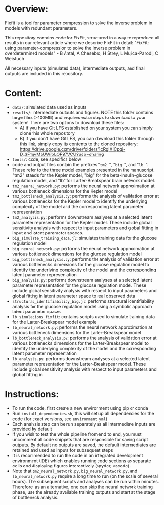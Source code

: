 # Overview:
Fixfit is a tool for parameter compression to solve the inverse problem in models with redundant parameters.

This repository contains code for FixFit, structured in a way to reproduce all results in our relevant article where we describe FixFit in detail:
"FixFit: using parameter-compression to solve the inverse problem in overdetermined models" - B Antal, A Chesebro, H Strey, L Mujica-Parodi, C Weistuch

All necessary inputs (simulated data), intermediate outputs, and final outputs are included in this repository.

# Content:
- `data/`: simulated data used as inputs
- `results/`: intermediate outputs and figures. NOTE this folder contains large files (>100MB) and requires extra steps to download to your system! There are two options to download these files:
    - A) if you have Git LFS established on your system you can simply clone this whole repository
    - B) if you don't have Git LFS, you can download this folder through this link, simply copy its contents to the cloned repository: https://drive.google.com/drive/folders/1cRglXICpqj-D_3F1qvMaUWibLOF87VCU?usp=sharing
- `tools/`: code, see specifics below
- code and output files contain the prefixes "`tm2_`", "`big_`", and "`lb_`". These refer to the three model examples presented in the manuscript. "tm2" stands for the Kepler model, "big" for the beta-insulin-glucose regulation model, and "lb" for Larter-Breakspear brain network model.
- `tm2_neural_network.py`: performs the neural network approximation at various bottleneck dimensions for the Kepler model
- `tm2_bottleneck_analysis.py`: performs the analysis of validation error at various bottlenecks for the Kepler model to identify the underlying complexity of the model and the corresponding latent parameter representation
- `tm2_analysis.py`: performs downstream analyses at a selected latent parameter representation for the Kepler model. These include global sensitivity analysis with respect to input parameters and global fitting in input and latent parameter spaces.
- `big_simulate_training_data.jl`: simulates training data for the glucose regulation model
- `big_neural_network.py`: performs the neural network approximation at various bottleneck dimensions for the glucose regulation model
- `big_bottleneck_analysis.py`: performs the analysis of validation error at various bottlenecks dimensions for the glucose regulation model to identify the underlying complexity of the model and the corresponding latent parameter representation
- `big_analysis.py`: performs downstream analyses at a selected latent parameter representation for the glucose regulation model. These include global sensitivity analysis with respect to input parameters and global fitting in latent parameter space to real observed data
- `structural_identifiability_big.jl`: performs structural identifiability analysis for the glucose regulation model using a symbolic approach latent parameter space.
- `lb_simulations_fixfit`: contains scripts used to simulate training data for the Larter-Breakspear model example
- `lb_neural_network.py`: performs the neural network approximation at various bottleneck dimensions for the Larter-Breakspear model
- `lb_bottleneck_analysis.py`: performs the analysis of validation error at various bottlenecks dimensions for the Larter-Breakspear model to identify the underlying complexity of the model and the corresponding latent parameter representation
- `lb_analysis.py`: performs downstream analyses at a selected latent parameter representation for the Larter-Breakspear model. These include global sensitivity analysis with respect to input parameters and global fitting in 

# Instructions:
- To run the code, first create a new environment using pip or conda
- Run `install_dependencies.sh`, this will set up all dependencies for the code (for exact versions, see `environment.yml`)
- Each analysis step can be run separately as all intermediate inputs are provided by default
- If you wish to test the whole pipeline from end to end, you must uncomment all code snippets that are responsible for saving script outputs. By default no outputs are saved, the default intermediates are retained and used as inputs for subsequent steps
- It is recommended to run the code in an integrated development environment (IDE) which enables running code sections as separate cells and displaying figures interactively (spyder, vscode).
- Note that `tm2_neural_network.py`, `big_neural_network.py`, and `lb_neural_network.py` require a long time to run (on the scale of several hours). The subsequent scripts and analyses can be run within minutes. Therefore, as an alternative, one can skip the neural network training phase, use the already available training outputs and start at the stage of bottleneck analysis.
